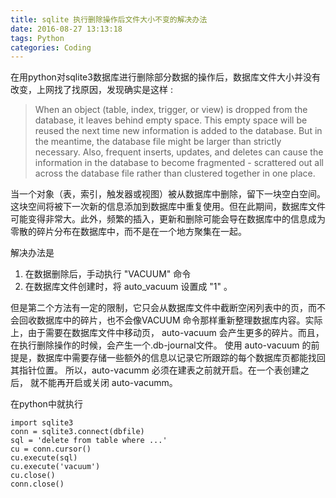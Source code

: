 ```yaml
---
title: sqlite 执行删除操作后文件大小不变的解决办法
date: 2016-08-27 13:13:18
tags: Python
categories: Coding
---
```

<script src="https://ob5vt1k7f.qnssl.com/pangu.js"></script>

在用python对sqlite3数据库进行删除部分数据的操作后，数据库文件大小并没有改变，上网找了找原因，发现确实是这样 :

> When an object (table, index, trigger, or view) is dropped from the database, it leaves behind empty space. This empty space will be reused the next time new information is added to the database. But in the meantime, the database file might be larger than strictly necessary. Also, frequent inserts, updates, and deletes can cause the information in the database to become fragmented - scrattered out all across the database file rather than clustered together in one place.

当一个对象（表，索引，触发器或视图）被从数据库中删除，留下一块空白空间。这块空间将被下一次新的信息添加到数据库中重复使用。但在此期间，数据库文件可能变得非常大。此外，频繁的插入，更新和删除可能会导在数据库中的信息成为零散的碎片分布在数据库中，而不是在一个地方聚集在一起。

解决办法是
1. 在数据删除后，手动执行 "VACUUM" 命令
2. 在数据库文件创建时，将 auto_vacuum 设置成 "1" 。

<!-- more -->

但是第二个方法有一定的限制，它只会从数据库文件中截断空闲列表中的页，而不会回收数据库中的碎片，也不会像VACUUM 命令那样重新整理数据库内容。实际上，由于需要在数据库文件中移动页， auto-vacuum 会产生更多的碎片。而且，在执行删除操作的时候，会产生一个.db-journal文件。 
使用 auto-vacuum 的前提是，数据库中需要存储一些额外的信息以记录它所跟踪的每个数据库页都能找回其指针位置。 所以，auto-vacumm 必须在建表之前就开启。在一个表创建之后， 就不能再开启或关闭 auto-vacumm。

在python中就执行
```
import sqlite3
conn = sqlite3.connect(dbfile)
sql = 'delete from table where ...'
cu = conn.cursor()
cu.execute(sql)
cu.execute('vacuum')
cu.close()
conn.close()
```
<script>pangu.spacingPage();</script>




